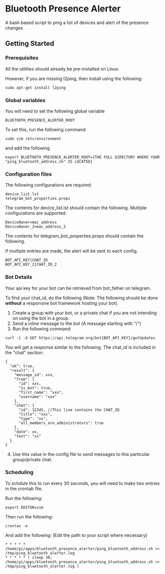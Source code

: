 # Bluetooth Presence Alerter

A bash based script to ping a list of devices and alert of the presence changes

## Getting Started

### Prerequisites

All the utilities should already be pre-installed on Linux.

However, if you are missing l2ping, then install using the following:

```
sudo apt-get install l2ping
```

### Global variables 

You will need to set the following global variable
```
BLUETOOTH_PRESENCE_ALERTER_ROOT
```
To set this, run the following command:
```
sudo vim /etc/environment
```
and add the following
```
export BLUETOOTH_PRESENCE_ALERTER_ROOT={THE FULL DIRECTORY WHERE YOUR "ping_bluetooth_address.sh" IS LOCATED}
```

### Configuration files

The following configurations are required:

```
device_list.lst
telegram_bot_properties.props
```

The contents for device_list.lst should contain the following. Multiple configurations are supported:

```
DeviceOwner=mac_address
DeviceOwner_2=mac_address_2
```

The contents for telegram_bot_properties.props should contain the following. 

If multiple entries are made, the alert will be sent to each config.

```
BOT_API_KEY|CHAT_ID
BOT_API_KEY_2|CHAT_ID_2
```

### Bot Details

Your api key for your bot can be retrieved from bot_father on telegram.

To find your chat_id, do the following (Note: The following should be done ***without*** a responsive bot framework hosting your bot).
1. Create a group with your bot, or a private chat if you are not intending on using the bot in a group.
2. Send a inline message to the bot (A message starting with "/")
3. Run the following command:
```
curl -i -X GET https://api.telegram.org/bot{BOT_API_KEY}/getUpdates
```
You will get a response similar to the following. The chat_id is included in the "chat" section:
```
{
  "ok": true,
  "result": {
    "message_id": xxx,
    "from": {
      "id": xxx,
      "is_bot": true,
      "first_name": "xxx",
      "username": "xxx"
    },
    "chat": {
      "id": 12345, //This line contains the CHAT_ID
      "title": "xxx",
      "type": "xx",
      "all_members_are_administrators": true
    },
    "date": xx,
    "text": "xx"
  }
}
```
4. Use this value in the config file to send messages to this particular group/private chat.

### Scheduling
To schdule this to run every 30 seconds, you will need to make two entries in the crontab file.

Run the following:
```
export EDITOR=vim
```

Then run the following:
```
crontav -e
```

And add the following: (Edit the path to your script where necessary)

```
* * * * * /home/pi/apps/bluetooth_presence_alerter/ping_bluetooth_address.sh >> /tmp/ping_bluetooth_alerter.log
* * * * * ( sleep 30; /home/pi/apps/bluetooth_presence_alerter/ping_bluetooth_address.sh >> /tmp/ping_bluetooth_alerter.log )
```

